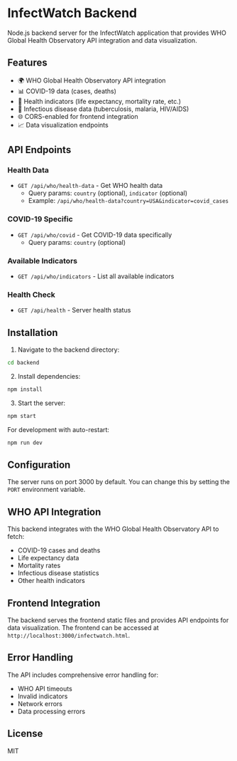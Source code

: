 # InfectWatch Backend

Node.js backend server for the InfectWatch application that provides WHO Global Health Observatory API integration and data visualization.

## Features

- 🌍 WHO Global Health Observatory API integration
- 📊 COVID-19 data (cases, deaths)
- 🏥 Health indicators (life expectancy, mortality rate, etc.)
- 🦠 Infectious disease data (tuberculosis, malaria, HIV/AIDS)
- 🌐 CORS-enabled for frontend integration
- 📈 Data visualization endpoints

## API Endpoints

### Health Data
- `GET /api/who/health-data` - Get WHO health data
  - Query params: `country` (optional), `indicator` (optional)
  - Example: `/api/who/health-data?country=USA&indicator=covid_cases`

### COVID-19 Specific
- `GET /api/who/covid` - Get COVID-19 data specifically
  - Query params: `country` (optional)

### Available Indicators
- `GET /api/who/indicators` - List all available indicators

### Health Check
- `GET /api/health` - Server health status

## Installation

1. Navigate to the backend directory:
```bash
cd backend
```

2. Install dependencies:
```bash
npm install
```

3. Start the server:
```bash
npm start
```

For development with auto-restart:
```bash
npm run dev
```

## Configuration

The server runs on port 3000 by default. You can change this by setting the `PORT` environment variable.

## WHO API Integration

This backend integrates with the WHO Global Health Observatory API to fetch:
- COVID-19 cases and deaths
- Life expectancy data
- Mortality rates
- Infectious disease statistics
- Other health indicators

## Frontend Integration

The backend serves the frontend static files and provides API endpoints for data visualization. The frontend can be accessed at `http://localhost:3000/infectwatch.html`.

## Error Handling

The API includes comprehensive error handling for:
- WHO API timeouts
- Invalid indicators
- Network errors
- Data processing errors

## License

MIT
